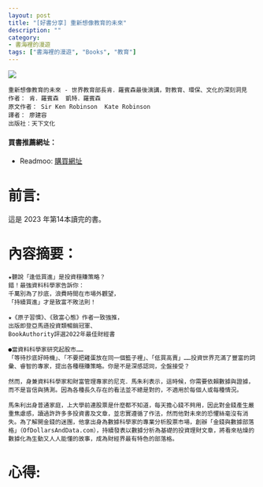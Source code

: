 ```yaml
---
layout: post
title: "[好書分享] 重新想像教育的未來"
description: ""
category: 
- 書海裡的漫遊
tags: ["書海裡的漫遊", "Books", "教育"]
---
```


<div><a href="https://moo.im/a/cjosvL" title="重新想像教育的未來"><img src="https://cdn.readmoo.com/cover/fl/eh8hmhb_210x315.jpg?v=0" /></a></div>



```
重新想像教育的未來 - 世界教育部長肯．羅賓森最後演講，對教育、環保、文化的深刻洞見
作者： 肯．羅賓森  凱特．羅賓森  
原文作者： Sir Ken Robinson  Kate Robinson  
譯者： 廖建容  
出版社：天下文化 
```

#### 買書推薦網址：

- Readmoo: [購買網址](https://moo.im/a/cjosvL)

# 前言:

這是 2023 年第14本讀完的書。  



# 內容摘要：

```
★聽說「逢低買進」是投資穩賺策略？
錯！最強資料科學家告訴你：
千萬別為了抄底，浪費時間在市場外觀望，
「持續買進」才是致富不敗法則！

★《原子習慣》、《致富心態》作者一致強推，
出版即登亞馬遜投資類暢銷冠軍、
BookAuthority評選2022年最佳財經書

●當資料科學家研究起股市……
「等待抄底好時機」、「不要把雞蛋放在同一個籃子裡」、「低買高賣」……投資世界充滿了豐富的詞彙、睿智的專家，提出各種穩賺策略。你是不是深感認同，全盤接受？

然而，身兼資料科學家和財富管理專家的尼克．馬朱利表示，這時候，你需要依賴數據與證據，而不是盲信與猜測。因為各種長久存在的看法並不總是對的，不適用於每個人或每種情況。

馬朱利出身普通家庭，上大學前連股票是什麼都不知道，每天擔心錢不夠用，因此對金錢產生嚴重焦慮感，讀過許許多多投資書及文章，並忠實遵循了作法，然而他對未來的恐懼絲毫沒有消失。為了解開金錢的迷團，他拿出身為數據科學家的專業分析股票市場，創辦「金錢與數據部落格」（OfDollarsAndData.com），持續發表以數據分析為基礎的投資理財文章，將看來枯燥的數據化為生動又人人能懂的故事，成為財經界最有特色的部落格。
```





# 心得:

